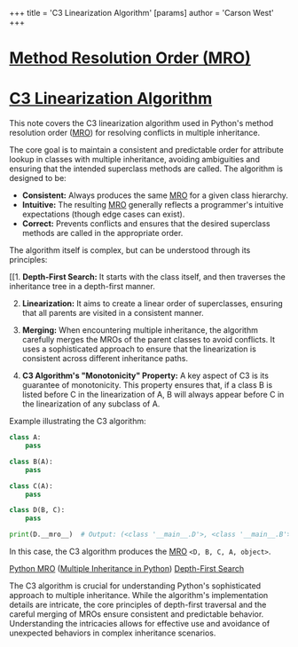 +++
 title = 'C3 Linearization Algorithm'
[params]
	author = 'Carson West'
+++
# [Method Resolution Order (MRO)](./../method-resolution-order-(mro)/)
# [C3 Linearization Algorithm](./../c3-linearization-algorithm/) 
This note covers the C3 linearization algorithm used in Python's method resolution order ([MRO](./../mro/)) for resolving conflicts in multiple inheritance.

The core goal is to maintain a consistent and predictable order for attribute lookup in classes with multiple inheritance, avoiding ambiguities and ensuring that the intended superclass methods are called.  The algorithm is designed to be:

* **Consistent:**  Always produces the same [MRO](./../mro/) for a given class hierarchy.
* **Intuitive:** The resulting [MRO](./../mro/) generally reflects a programmer's intuitive expectations (though edge cases can exist).
* **Correct:** Prevents conflicts and ensures that the desired superclass methods are called in the appropriate order.


The algorithm itself is complex, but can be understood through its principles:

[[1. **Depth-First Search:**  It starts with the class itself, and then traverses the inheritance tree in a depth-first manner.


2. **Linearization:** It aims to create a linear order of superclasses, ensuring that all parents are visited in a consistent manner.


3. **Merging:** When encountering multiple inheritance, the algorithm carefully merges the MROs of the parent classes to avoid conflicts.  It uses a sophisticated approach to ensure that the linearization is consistent across different inheritance paths.


4. **C3 Algorithm's "Monotonicity" Property:** A key aspect of C3 is its guarantee of monotonicity. This property ensures that, if a class B is listed before C in the linearization of A, B will always appear before C in the linearization of any subclass of A.


Example illustrating the C3 algorithm:

```python
class A:
    pass

class B(A):
    pass

class C(A):
    pass

class D(B, C):
    pass

print(D.__mro__)  # Output: (<class '__main__.D'>, <class '__main__.B'>, <class '__main__.C'>, <class '__main__.A'>, <class 'object'>)
```

In this case, the C3 algorithm produces the [MRO](./../mro/) `<D, B, C, A, object>`.


[Python MRO](./../python-mro/)  ([Multiple Inheritance in Python](./../multiple-inheritance-in-python/)) [Depth-First Search](./../depth-first-search/)


The C3 algorithm is crucial for understanding Python's sophisticated approach to multiple inheritance. While the algorithm's implementation details are intricate, the core principles of depth-first traversal and the careful merging of MROs ensure consistent and predictable behavior.  Understanding the intricacies allows for effective use and avoidance of unexpected behaviors in complex inheritance scenarios.
